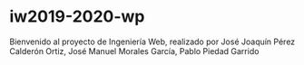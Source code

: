 # iw2019-2020-wp
Bienvenido al proyecto de Ingeniería Web, realizado por 
José Joaquín Pérez Calderón Ortiz, José Manuel Morales García, Pablo Piedad Garrido

